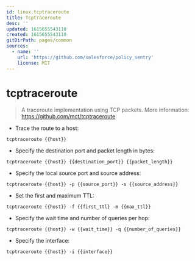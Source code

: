 ```yaml
---
id: linux.tcptraceroute
title: Tcptraceroute
desc: ''
updated: 1615655543110
created: 1615655543110
gitDirPath: pages/common
sources:
  - name: ''
    url: 'https://github.com/salesforce/policy_sentry'
    license: MIT
---
```

# tcptraceroute

> A traceroute implementation using TCP packets.
> More information: <https://github.com/mct/tcptraceroute>.

- Trace the route to a host:

`tcptraceroute {{host}}`

- Specify the destination port and packet length in bytes:

`tcptraceroute {{host}} {{destination_port}} {{packet_length}}`

- Specify the local source port and source address:

`tcptraceroute {{host}} -p {{source_port}} -s {{source_address}}`

- Set the first and maximum TTL:

`tcptraceroute {{host}} -f {{first_ttl} -m {{max_ttl}}`

- Specify the wait time and number of queries per hop:

`tcptraceroute {{host}} -w {{wait_time}} -q {{number_of_queries}}`

- Specify the interface:

`tcptraceroute {{host}} -i {{interface}}`

